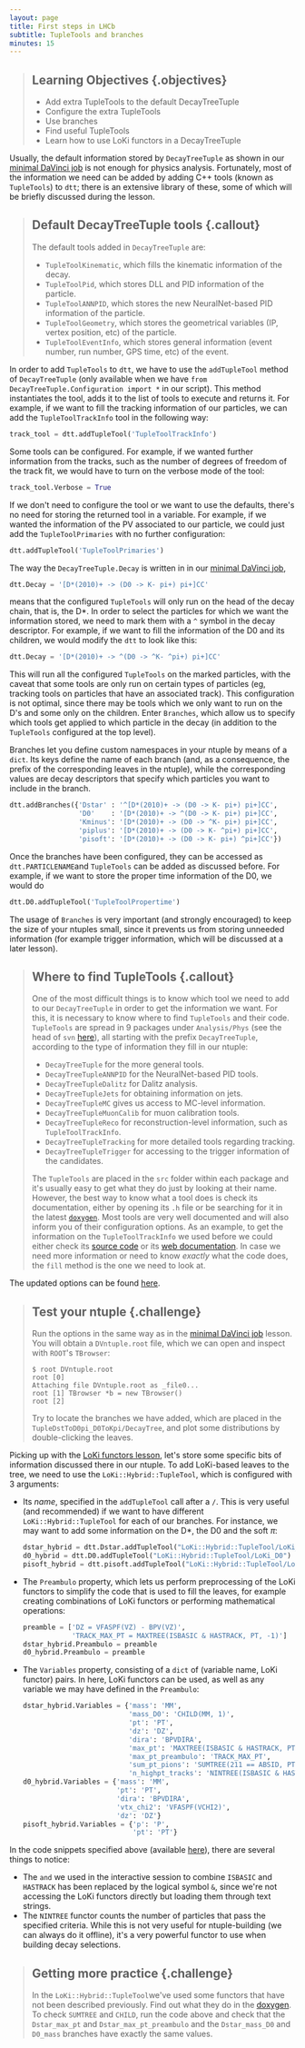 ```yaml
---
layout: page
title: First steps in LHCb
subtitle: TupleTools and branches
minutes: 15
---
```


> ## Learning Objectives {.objectives}
>
> * Add extra TupleTools to the default DecayTreeTuple
> * Configure the extra TupleTools
> * Use branches
> * Find useful TupleTools
> * Learn how to use LoKi functors in a DecayTreeTuple

Usually, the default information stored by `DecayTreeTuple` as shown in our [minimal DaVinci job](09-minimal-dv-job.html) is not enough for physics analysis. 
Fortunately, most of the information we need can be added by adding C++ tools (known as `TupleTools`) to `dtt`;
there is an extensive library of these, some of which will be briefly discussed during the lesson.

> ## Default DecayTreeTuple tools {.callout}
> The default tools added in `DecayTreeTuple` are:
>
>  - `TupleToolKinematic`, which fills the kinematic information of the decay.
>  - `TupleToolPid`, which stores DLL and PID information of the particle.
>  - `TupleToolANNPID`, which stores the new NeuralNet-based PID information of the particle.
>  - `TupleToolGeometry`, which stores the geometrical variables (IP, vertex position, etc) of the particle.
>  - `TupleToolEventInfo`, which stores general information (event number, run number, GPS time, etc) of the event.

In order to add `TupleTools` to `dtt`, we have to use the `addTupleTool` method of `DecayTreeTuple` (only available when we have `from DecayTreeTuple.Configuration import *` in our script).
This method instantiates the tool, adds it to the list of tools to execute and returns it.
For example, if we want to fill the tracking information of our particles, we can add the `TupleToolTrackInfo` tool in the following way:

```python
track_tool = dtt.addTupleTool('TupleToolTrackInfo')
```

Some tools can be configured. For example, if we wanted further information from the tracks, such as the number of degrees of freedom of the track fit, we would have to turn on the verbose mode of the tool:

```python
track_tool.Verbose = True
```

If we don't need to configure the tool or we want to use the defaults, there's no need for storing the returned tool in a variable.
For example, if we wanted the information of the PV associated to our particle, we could just add the `TupleToolPrimaries` with no further configuration:

```python
dtt.addTupleTool('TupleToolPrimaries')
```

The way the `DecayTreeTuple.Decay` is written in in our [minimal DaVinci job](09-minimal-dv-job.html), 

```python
dtt.Decay = '[D*(2010)+ -> (D0 -> K- pi+) pi+]CC'
```

means that the configured `TupleTools` will only run on the head of the decay chain, that is, the D*.
In order to select the particles for which we want the information stored, we need to mark them with a `^` symbol in the decay descriptor.
For example, if we want to fill the information of the D0 and its children, we would modify the `dtt` to look like this:

```python
dtt.Decay = '[D*(2010)+ -> ^(D0 -> ^K- ^pi+) pi+]CC'
```

This will run all the configured `TupleTools` on the marked particles, with the caveat that some tools are only run on certain types of particles (eg, tracking tools on particles that have an associated track).
This configuration is not optimal, since there may be tools which we only want to run on the D's and some only on the children. Enter `Branches`, which allow us to specify which tools get applied to which particle in the decay (in addition to the `TupleTools` configured at the top level).

Branches let you define custom namespaces in your ntuple by means of a `dict`.
Its keys define the name of each branch (and, as a consequence, the prefix of the corresponding leaves in the ntuple), while the corresponding values are decay descriptors that specify which particles you want to include in the branch.

```python
dtt.addBranches({'Dstar' : '^[D*(2010)+ -> (D0 -> K- pi+) pi+]CC',
                 'D0'    : '[D*(2010)+ -> ^(D0 -> K- pi+) pi+]CC',
                 'Kminus': '[D*(2010)+ -> (D0 -> ^K- pi+) pi+]CC',
                 'piplus': '[D*(2010)+ -> (D0 -> K- ^pi+) pi+]CC',
                 'pisoft': '[D*(2010)+ -> (D0 -> K- pi+) ^pi+]CC'})
```

Once the branches have been configured, they can be accessed as `dtt.PARTICLENAME`and `TupleTools` can be added as discussed before.
For example, if we want to store the proper time information of the D0, we would do

```python
dtt.D0.addTupleTool('TupleToolPropertime')
```

The usage of `Branches` is very important (and strongly encouraged) to keep the size of your ntuples small, since it prevents us from storing unneeded information (for example trigger information, which will be discussed at a later lesson).

> ## Where to find TupleTools {.callout}
> One of the most difficult things is to know which tool we need to add to our `DecayTreeTuple` in order to get the information we want.
> For this, it is necessary to know where to find `TupleTools` and their code.
> `TupleTools` are spread in 9 packages under `Analysis/Phys` (see the head of `svn` [here](https://svnweb.cern.ch/trac/lhcb/browser/Analysis/trunk/Phys)), all starting with the prefix `DecayTreeTuple`, according to the type of information they fill in our ntuple:
>
> - `DecayTreeTuple` for the more general tools.
> - `DecayTreeTupleANNPID` for the NeuralNet-based PID tools.
> - `DecayTreeTupleDalitz` for Dalitz analysis.
> - `DecayTreeTupleJets` for obtaining information on jets.
> - `DecayTreeTupleMC` gives us access to MC-level information.
> - `DecayTreeTupleMuonCalib` for muon calibration tools.
> - `DecayTreeTupleReco` for reconstruction-level information, such as `TupleToolTrackInfo`.
> - `DecayTreeTupleTracking` for more detailed tools regarding tracking.
> - `DecayTreeTupleTrigger` for accessing to the trigger information of the candidates.
>
> The `TupleTools` are placed in the `src` folder within each package and it's usually easy to get what they do just by looking at their name.
> However, the best way to know what a tool does is check its documentation, either by opening its `.h` file or be searching for it in the latest [`doxygen`](http://lhcb-release-area.web.cern.ch/LHCb-release-area/DOC/davinci/releases/latest/doxygen/index.html).
> Most tools are very well documented and will also inform you of their configuration options.
> As an example, to get the information on the `TupleToolTrackInfo` we used before we could either check its [source code](https://svnweb.cern.ch/trac/lhcb/browser/Analysis/trunk/Phys/DecayTreeTupleReco/src/TupleToolTrackInfo.h) or its [web documentation](http://lhcb-release-area.web.cern.ch/LHCb-release-area/DOC/analysis/releases/latest/doxygen/da/ddd/class_tuple_tool_track_info.html).
> In case we need more information or need to know *exactly* what the code does, the `fill` method is the one we need to look at.

The updated options can be found [here](./code/12-add_tupletools/ntuple_options.py).

> ## Test your ntuple {.challenge}
> Run the options in the same way as in the [minimal DaVinci job](09-minimal-dv-job.html) lesson.
> You will obtain a `DVntuple.root` file, which we can open and inspect with `ROOT`'s `TBrowser`:
> 
> ```
> $ root DVntuple.root
> root [0]
> Attaching file DVntuple.root as _file0...
> root [1] TBrowser *b = new TBrowser()
> root [2]
> ```
> 
> Try to locate the branches we have added, which are placed in the `TupleDstToD0pi_D0ToKpi/DecayTree`, and plot some distributions by double-clicking the leaves.

Picking up with the [LoKi functors lesson](06-loki-functors.html), let's store some specific bits of information discussed there in our ntuple.
To add LoKi-based leaves to the tree, we need to use the `LoKi::Hybrid::TupleTool`, which is configured with 3 arguments:

  - Its *name*, specified in the `addTupleTool` call after a `/`.  This is very useful (and recommended) if we want to have different `LoKi::Hybrid::TupleTool` for each of our branches. For instance, we may want to add some information on the D*, the D0 and the soft $\pi$:
    ```python
    dstar_hybrid = dtt.Dstar.addTupleTool("LoKi::Hybrid::TupleTool/LoKi_Dstar")
    d0_hybrid = dtt.D0.addTupleTool("LoKi::Hybrid::TupleTool/LoKi_D0")
    pisoft_hybrid = dtt.pisoft.addTupleTool("LoKi::Hybrid::TupleTool/LoKi_PiSoft")
    ```
  - The `Preambulo` property, which lets us perform preprocessing of the LoKi functors to simplify the code that is used to fill the leaves, for example creating combinations of LoKi functors or performing mathematical operations:
    ```python
    preamble = ['DZ = VFASPF(VZ) - BPV(VZ)',
                'TRACK_MAX_PT = MAXTREE(ISBASIC & HASTRACK, PT, -1)']
    dstar_hybrid.Preambulo = preamble
    d0_hybrid.Preambulo = preamble
    ```
  - The `Variables` property, consisting of a `dict` of (variable name, LoKi functor) pairs. In here, LoKi functors can be used, as well as any variable we may have defined in the `Preambulo`:
    ```python
    dstar_hybrid.Variables = {'mass': 'MM',
                              'mass_D0': 'CHILD(MM, 1)',
                              'pt': 'PT',
                              'dz': 'DZ',
                              'dira': 'BPVDIRA',
                              'max_pt': 'MAXTREE(ISBASIC & HASTRACK, PT, -1)',
                              'max_pt_preambulo': 'TRACK_MAX_PT',
                              'sum_pt_pions': 'SUMTREE(211 == ABSID, PT)'
                              'n_highpt_tracks': 'NINTREE(ISBASIC & HASTRACK & (PT > 1500*MeV))'}
    d0_hybrid.Variables = {'mass': 'MM',
                           'pt': 'PT',
                           'dira': 'BPVDIRA',
                           'vtx_chi2': 'VFASPF(VCHI2)',
                           'dz': 'DZ'}
    pisoft_hybrid.Variables = {'p': 'P',
                               'pt': 'PT'}
    ```

In the code snippets specified above (available [here](code/12-add-tupletools/ntuple_options_loki.py)), there are several things to notice:
    
  - The `and` we used in the interactive session to combine `ISBASIC` and `HASTRACK` has been replaced by the logical symbol `&`, since we're not accessing the LoKi functors directly but loading them through text strings.
  - The `NINTREE` functor counts the number of particles that pass the specified criteria. While this is not very useful for ntuple-building (we can always do it offline), it's a very powerful functor to use when building decay selections.

> ## Getting more practice {.challenge}
> In the `LoKi::Hybrid::TupleTool`we've used some  functors that have not been described previously. Find out what they do in the [doxygen](http://lhcb-release-area.web.cern.ch/LHCb-release-area/DOC/davinci/releases/latest/doxygen/d7/dae/namespace_lo_ki_1_1_cuts.html).
> To check `SUMTREE` and `CHILD`, run the code above and check that the `Dstar_max_pt` and `Dstar_max_pt_preambulo` and the `Dstar_mass_D0` and `D0_mass` branches have exactly the same values.
